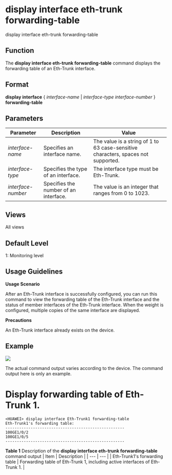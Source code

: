 display interface eth-trunk forwarding-table
============================================

display interface eth-trunk forwarding-table

Function
--------



The **display interface eth-trunk forwarding-table** command displays the forwarding table of an Eth-Trunk interface.




Format
------

**display interface** { *interface-name* | *interface-type* *interface-number* } **forwarding-table**


Parameters
----------

| Parameter | Description | Value |
| --- | --- | --- |
| *interface-name* | Specifies an interface name. | The value is a string of 1 to 63 case-sensitive characters, spaces not supported. |
| *interface-type* | Specifies the type of an interface. | The interface type must be Eth-Trunk. |
| *interface-number* | Specifies the number of an interface. | The value is an integer that ranges from 0 to 1023. |



Views
-----

All views


Default Level
-------------

1: Monitoring level


Usage Guidelines
----------------

**Usage Scenario**

After an Eth-Trunk interface is successfully configured, you can run this command to view the forwarding table of the Eth-Trunk interface and the status of member interfaces of the Eth-Trunk interface. When the weight is configured, multiple copies of the same interface are displayed.

**Precautions**

An Eth-Trunk interface already exists on the device.


Example
-------

![](../public_sys-resources/note_3.0-en-us.png) 

The actual command output varies according to the device. The command output here is only an example.


# Display forwarding table of Eth-Trunk 1.
```
<HUAWEI> display interface Eth-Trunk1 forwarding-table
Eth-Trunk1's forwarding table:                                                                                                      
----------------------------------------------------                                                                                
100GE1/0/2                                                                                                                           
100GE1/0/5                                                                                                                           
----------------------------------------------------

```

**Table 1** Description of the **display interface eth-trunk forwarding-table** command output
| Item | Description |
| --- | --- |
| Eth-Trunk1's forwarding table | Forwarding table of Eth-Trunk 1, including active interfaces of Eth-Trunk 1. |